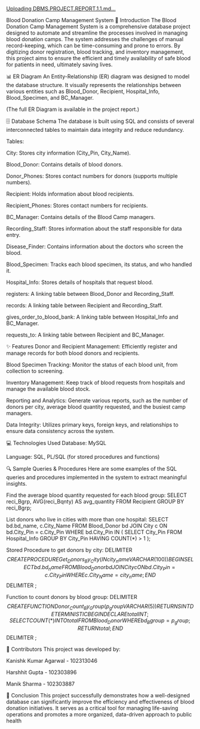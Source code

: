 [Uploading DBMS.PROJECT.REPORT.1.1.md…]()

Blood Donation Camp Management System
📖 Introduction
The Blood Donation Camp Management System is a comprehensive database project designed to automate and streamline the processes involved in managing blood donation camps. The system addresses the challenges of manual record-keeping, which can be time-consuming and prone to errors. By digitizing donor registration, blood tracking, and inventory management, this project aims to ensure the efficient and timely availability of safe blood for patients in need, ultimately saving lives.

📊 ER Diagram
An Entity-Relationship (ER) diagram was designed to model the database structure. It visually represents the relationships between various entities such as Blood_Donor, Recipient, Hospital_Info, Blood_Specimen, and BC_Manager.

(The full ER Diagram is available in the project report.)

🗄️ Database Schema
The database is built using SQL and consists of several interconnected tables to maintain data integrity and reduce redundancy.

Tables:

City: Stores city information (City_Pin, City_Name).

Blood_Donor: Contains details of blood donors.

Donor_Phones: Stores contact numbers for donors (supports multiple numbers).

Recipient: Holds information about blood recipients.

Recipient_Phones: Stores contact numbers for recipients.

BC_Manager: Contains details of the Blood Camp managers.

Recording_Staff: Stores information about the staff responsible for data entry.

Disease_Finder: Contains information about the doctors who screen the blood.

Blood_Specimen: Tracks each blood specimen, its status, and who handled it.

Hospital_Info: Stores details of hospitals that request blood.

registers: A linking table between Blood_Donor and Recording_Staff.

records: A linking table between Recipient and Recording_Staff.

gives_order_to_blood_bank: A linking table between Hospital_Info and BC_Manager.

requests_to: A linking table between Recipient and BC_Manager.

✨ Features
Donor and Recipient Management: Efficiently register and manage records for both blood donors and recipients.

Blood Specimen Tracking: Monitor the status of each blood unit, from collection to screening.

Inventory Management: Keep track of blood requests from hospitals and manage the available blood stock.

Reporting and Analytics: Generate various reports, such as the number of donors per city, average blood quantity requested, and the busiest camp managers.

Data Integrity: Utilizes primary keys, foreign keys, and relationships to ensure data consistency across the system.

💻 Technologies Used
Database: MySQL

Language: SQL, PL/SQL (for stored procedures and functions)

🔍 Sample Queries & Procedures
Here are some examples of the SQL queries and procedures implemented in the system to extract meaningful insights.

Find the average blood quantity requested for each blood group:
SELECT reci_Bgrp, AVG(reci_Bqnty) AS avg_quantity
FROM Recipient
GROUP BY reci_Bgrp;

List donors who live in cities with more than one hospital:
SELECT bd.bd_name, c.City_Name
FROM Blood_Donor bd
JOIN City c ON bd.City_Pin = c.City_Pin
WHERE bd.City_Pin IN (
    SELECT City_Pin FROM Hospital_Info
    GROUP BY City_Pin
    HAVING COUNT(*) > 1
);

Stored Procedure to get donors by city:
DELIMITER $$
CREATE PROCEDURE Get_Donors_By_City(IN city_name VARCHAR(100))
BEGIN
    SELECT bd.bd_name
    FROM Blood_Donor bd
    JOIN City c ON bd.City_Pin = c.City_Pin
    WHERE c.City_Name = city_name;
END$$
DELIMITER ;

Function to count donors by blood group:
DELIMITER $$
CREATE FUNCTION Donor_Count_By_Group(p_group VARCHAR(5))
RETURNS INT
DETERMINISTIC
BEGIN
    DECLARE total INT;
    SELECT COUNT(*) INTO total
    FROM Blood_Donor
    WHERE bd_Bgroup = p_group;
    RETURN total;
END$$
DELIMITER ;

👥 Contributors
This project was developed by:

Kanishk Kumar Agarwal - 102313046

Harshhit Gupta - 102303896

Manik Sharma - 102303887

🚀 Conclusion
This project successfully demonstrates how a well-designed database can significantly improve the efficiency and effectiveness of blood donation initiatives. It serves as a critical tool for managing life-saving operations and promotes a more organized, data-driven approach to public health

